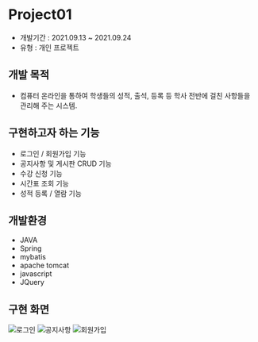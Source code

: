 # Project01
* 개발기간 : 2021.09.13 ~ 2021.09.24
* 유형 : 개인 프로젝트


## 개발 목적
* 컴퓨터 온라인을 통하여 학생들의 성적, 출석, 등록 등 학사 전반에 걸친 사항들을 관리해 주는 시스템.

## 구현하고자 하는 기능
* 로그인 / 회원가입 기능
* 공지사항 및 게시판 CRUD 기능
* 수강 신청 기능
* 시간표 조회 기능
* 성적 등록 / 열람 기능

## 개발환경
* JAVA
* Spring
* mybatis
* apache tomcat
* javascript
* JQuery

## 구현 화면
![로그인](https://user-images.githubusercontent.com/88185512/134845807-a2e75394-9cbc-407f-a3c1-d75fc76c168d.jpg)
![공지사항](https://user-images.githubusercontent.com/88185512/134845804-94cefa0f-b51d-4561-b9a4-fdfb048c807c.jpg)
![회원가입](https://user-images.githubusercontent.com/88185512/134845808-58e47518-fcd3-4fed-98cd-fd701c990c7d.jpg)
